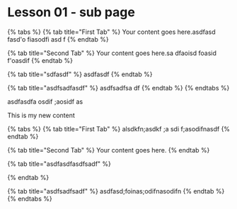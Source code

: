 # Lesson 01 - sub page



{% tabs %}
{% tab title="First Tab" %}
Your content goes here.asdfasd fasd'o fiasodfi asd f
{% endtab %}

{% tab title="Second Tab" %}
Your content goes here.sa dfaoisd foasid f'oasdif 
{% endtab %}

{% tab title="sdfasdf" %}
asdfasdf
{% endtab %}

{% tab title="asdfsadfasdf" %}
asdfsadfsa df
{% endtab %}
{% endtabs %}

asdfasdfa osdif ;aosidf as

This is my new content  


{% tabs %}
{% tab title="First Tab" %}
alsdkfn;asdkf ;a sdi f;asodifnasdf
{% endtab %}

{% tab title="Second Tab" %}
Your content goes here.
{% endtab %}

{% tab title="asdfasdfasdfsadf" %}

{% endtab %}

{% tab title="asdfsadfsadf" %}
asdfasd;foinas;odifnasodifn
{% endtab %}
{% endtabs %}

